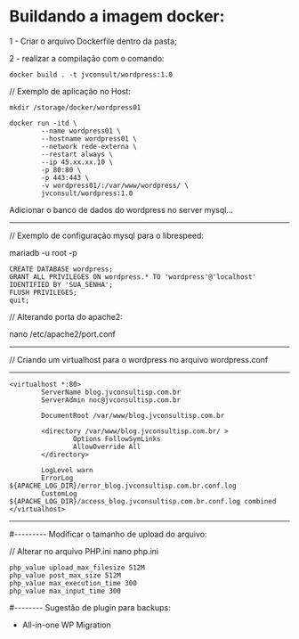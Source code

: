 
# Buildando a imagem docker:

1 - Criar o arquivo Dockerfile dentro da pasta;

2 - realizar a compilação com o comando: 

````docker build . -t jvconsult/wordpress:1.0````


// Exemplo de aplicação no Host:
````
mkdir /storage/docker/wordpress01

docker run -itd \
        --name wordpress01 \
        --hostname wordpress01 \
        --network rede-externa \
        --restart always \
        --ip 45.xx.xx.10 \
        -p 80:80 \
        -p 443:443 \
        -v wordpress01/:/var/www/wordpress/ \
        jvconsult/wordpress:1.0
````

Adicionar o banco de dados do wordpress no server mysql...

------

// Exemplo de configuração mysql para o librespeed:

mariadb -u root -p
````
CREATE DATABASE wordpress;
GRANT ALL PRIVILEGES ON wordpress.* TO 'wordpress'@'localhost' IDENTIFIED BY 'SUA_SENHA';
FLUSH PRIVILEGES;
quit;
````

// Alterando porta do apache2:

nano /etc/apache2/port.conf

------

// Criando um virtualhost para o wordpress no arquivo wordpress.conf

-----------------
````
<virtualhost *:80>
        ServerName blog.jvconsultisp.com.br
        ServerAdmin noc@jvconsultisp.com.br
 
        DocumentRoot /var/www/blog.jvconsultisp.com.br
 
        <directory /var/www/blog.jvconsultisp.com.br/ >
                Options FollowSymLinks
                AllowOverride All
        </directory> 
 
        LogLevel warn 
        ErrorLog ${APACHE_LOG_DIR}/error_blog.jvconsultisp.com.br.conf.log
        CustomLog ${APACHE_LOG_DIR}/access_blog.jvconsultisp.com.br.conf.log combined
</virtualhost>
````
-----------------

#--------- Modificar o tamanho de upload do arquivo:

// Alterar no arquivo PHP.ini
nano php.ini
````
php_value upload_max_filesize 512M
php_value post_max_size 512M
php_value max_execution_time 300
php_value max_input_time 300
````

#-------- Sugestão de plugin para backups:

- All-in-one WP Migration


